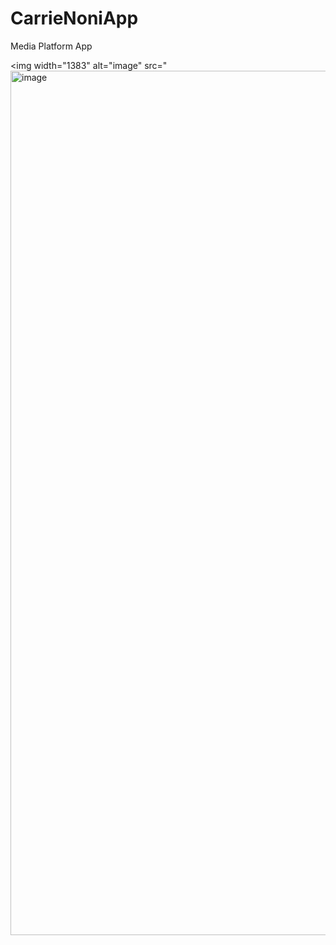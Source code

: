 # CarrieNoniApp
Media Platform App

<img width="1383" alt="image" src="<img width="1383" alt="image" src="https://github.com/cj1gipson/CarrieNoniApp/blob/master/Carrie%20Noni/Assets.xcassets/Carrie/ScreenCarrie.imageset/ScreenCarrie.png">
